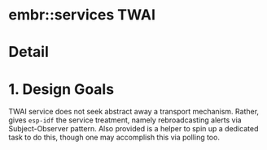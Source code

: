 # embr::services TWAI

# Detail

# 1. Design Goals

TWAI service does not seek abstract away a transport mechanism.
Rather, gives `esp-idf` the service treatment, namely rebroadcasting alerts
via Subject-Observer pattern.  Also provided is a helper to spin
up a dedicated task to do this, though one may accomplish this via polling too.
